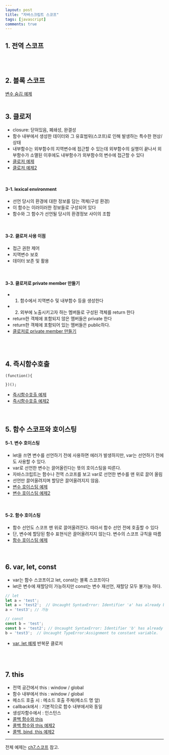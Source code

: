 ```yaml
---
layout: post
title: "자바스크립트 스코프"
tags: [javascript]
comments: true
---
```


## 1. 전역 스코프
<br/><br/>

## 2. 블록 스코프
[변수 숨김 예제](https://github.com/yoojh9/learning-javascript-example/blob/master/ch7/variable-masking-test.js)
<br/><br/>

## 3. 클로저
- closure: 닫혀있음, 폐쇄성, 완결성
- 함수 내부에서 생성한 데이터와 그 유효범위(스코프)로 인해 발생하는 특수한 현상/상태
- 내부함수는 외부함수의 지역변수에 접근할 수 있는데 외부함수의 실행이 끝나서 외부함수가 소멸된 이후에도 내부함수가 외부함수의 변수에 접근할 수 있다  
- [클로저 예제](https://github.com/yoojh9/learning-javascript-example/blob/master/ch7/closuer-test.js)  
- [클로저 예제2](https://github.com/yoojh9/learning-javascript-example/blob/master/ch7/closuer2-test.js)  
<br/>

#### 3-1. lexical environment
- 선언 당시의 환경에 대한 정보를 담는 객체(구성 환경)
- 이 함수는 이러이러한 정보들로 구성되어 있다
- 함수와 그 함수가 선언될 당시의 환경정보 사이의 조합
<br/>

#### 3-2. 클로저 사용 이점
- 접근 권한 제어
- 지역변수 보호
- 데이터 보존 및 활용
<br/>

#### 3-3. 클로저로 private member 만들기
- 1) 함수에서 지역변수 및 내부함수 등을 생성한다
- 2) 외부에 노출시키고자 하는 멤버들로 구성된 객체를 return 한다
- return한 객체에 포함되지 않은 멤버들은 private 한다
- return한 객체에 포함되어 있는 멤버들은 public하다.
- [클로저로 private member 만들기](https://github.com/yoojh9/learning-javascript-example/blob/master/ch7/closure3-test.js)  


<br/><br/>

## 4. 즉시함수호출
```
(function(){

})();
```
- [즉시함수호출 예제](https://github.com/yoojh9/learning-javascript-example/blob/master/ch7/iife-test.js)  
- [즉시함수호출 예제2](https://github.com/yoojh9/learning-javascript-example/blob/master/ch7/iife2-test.js)  
<br/><br/>

## 5. 함수 스코프와 호이스팅
#### 5-1. 변수 호이스팅
- let을 쓰면 변수를 선언하기 전에 사용하면 에러가 발생하지만, var는 선언하기 전에도 사용할 수 있다.
- var로 선언한 변수는 끌어올린다는 뜻의 호이스팅을 따른다.
- 자바스크립트는 함수나 전역 스코프를 보고 var로 선언한 변수를 맨 위로 끌어 올림
- 선언만 끌어올려지며 할당은 끌어올려지지 않음.  
- [변수 호이스팅 예제](https://github.com/yoojh9/learning-javascript-example/blob/master/ch7/hoisting-test.js)  
- [변수 호이스팅 예제2](https://github.com/yoojh9/learning-javascript-example/blob/master/ch7/hoisting2-test.js)   
<br/>

#### 5-2. 함수 호이스팅
- 함수 선언도 스코프 맨 위로 끌어올려진다. 따라서 함수 선언 전에 호출할 수 있다
- 단, 변수에 할당된 함수 표현식은 끌어올려지지 않는다. 변수의 스코프 규칙을 따름
- [함수 호이스팅 예제](https://github.com/yoojh9/learning-javascript-example/blob/master/ch7/function-hoisting-test.js)  
<br/><br/>

## 6. var, let, const
- var는 함수 스코프이고 let, const는 블록 스코프이다
- let은 변수에 재할당이 가능하지만 const는 변수 재선언, 재할당 모두 불가능 하다.  

``` javascript
// let
let a = 'test';
let a = 'test2';  // Uncaught SyntaxError: Identifier 'a' has already been declared
a = 'test3'; // 가능

// const
const b = 'test';
const b = 'test2'; // Uncaught SyntaxError: Identifier 'b' has already been declared
b = 'test3';  // Uncaught TypeError:Assignment to constant variable.
```  

- [var, let 예제](https://github.com/yoojh9/learning-javascript-example/blob/master/ch7/var-let-test.js) 반복문 클로저   

<br/><br/>

## 7. this
- 전역 공간에서 this : window / global
- 함수 내부에서 this : window / global
- 메소드 호출 시 : 메소드 호출 주체(메소드 명 앞)
- callback에서 : 기본적으로 함수 내부에서와 동일
- 생성자함수에서 : 인스턴스  
- [콜백 함수와 this](https://github.com/yoojh9/learning-javascript-example/blob/master/ch14/callback-this-test.js)  
- [콜백 함수와 this 예제2](https://github.com/yoojh9/learning-javascript-example/blob/master/ch14/callback-this2-test.js)  
- [콜백, bind, this 예제2](https://github.com/yoojh9/learning-javascript-example/blob/master/ch14/callback-bind-test.js)  

---
전체 예제는 [ch7.스코프](https://github.com/yoojh9/learning-javascript-example/tree/master/ch7) 참고.
